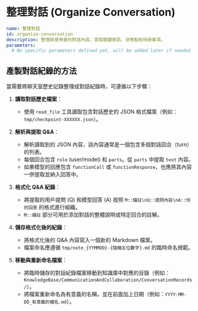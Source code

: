 <!-- Powered by BMAD™ Personal Assistant Expansion Pack -->

# 整理對話 (Organize Conversation)

```yaml
name: 整理對話
id: organize-conversation
description: 整理與使用者的對話內容，提取關鍵資訊、決策點和待辦事項。
parameters:
  # No specific parameters defined yet, will be added later if needed
```

## 產製對話紀錄的方法

當需要將聊天室歷史記錄整理成對話紀錄時，可遵循以下步驟：

1.  **讀取對話歷史檔案**：
    *   使用 `read_file` 工具讀取包含對話歷史的 JSON 格式檔案（例如：`tmp/checkpoint-XXXXXX.json`）。

2.  **解析與提取 Q&A**：
    *   解析讀取到的 JSON 內容，該內容通常是一個包含多個對話回合（turn）的列表。
    *   每個回合包含 `role` (user/model) 和 `parts`。從 `parts` 中提取 `text` 內容。
    *   如果模型的回應包含 `functionCall` 或 `functionResponse`，也應將其內容一併提取並納入回答中。

3.  **格式化 Q&A 紀錄**：
    *   將提取的用戶提問 (Q) 和模型回答 (A) 按照 `M::備註\nQ::提問內容\nA::你的回答` 的格式進行組織。
    *   `M::備註` 部分可用於添加對話的整體說明或特定回合的註解。

4.  **儲存格式化後的紀錄**：
    *   將格式化後的 Q&A 內容寫入一個新的 Markdown 檔案。
    *   檔案命名應遵循 `tmp/note_{YYMMDD}-{隨機五位數字}.md` 的臨時命名規範。

5.  **移動與重新命名檔案**：
    *   將臨時儲存的對話紀錄檔案移動到知識庫中對應的目錄（例如：`KnowledgeBase/CommunicationAndCollaboration/ConversationRecords/`）。
    *   將檔案重新命名為有意義的名稱，並在前面加上日期（例如：`YYYY-MM-DD_有意義的檔名.md`）。
